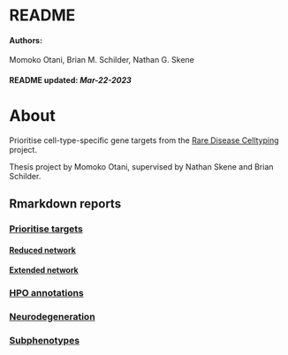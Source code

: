 README
================
<h4>  
Authors:  
</h4>  
Momoko Otani, Brian M. Schilder, Nathan G. Skene
<h4>  
README updated: <i>Mar-22-2023</i>  
</h4>

# About

Prioritise cell-type-specific gene targets from the [Rare Disease
Celltyping](https://neurogenomics.github.io/rare_disease_celltyping_apps/home/)
project.

Thesis project by Momoko Otani, supervised by Nathan Skene and Brian
Schilder.

## Rmarkdown reports

### [Prioritise targets](https://neurogenomics.github.io/RareDiseasePrioritisation/reports/prioritise_targets)

#### [Reduced network](https://neurogenomics.github.io/RareDiseasePrioritisation/reports/top_targets_network.html)

#### [Extended network](https://neurogenomics.github.io/RareDiseasePrioritisation/reports/all_targets_network.html)

### [HPO annotations](https://neurogenomics.github.io/RareDiseasePrioritisation/reports/HPO_annotations)

### [Neurodegeneration](https://neurogenomics.github.io/RareDiseasePrioritisation/reports/subphenotypes)

### [Subphenotypes](https://neurogenomics.github.io/RareDiseasePrioritisation/reports/subphenotypes)
